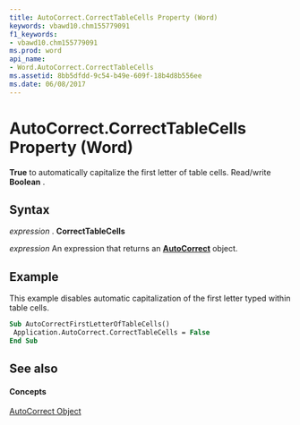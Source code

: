 ```yaml
---
title: AutoCorrect.CorrectTableCells Property (Word)
keywords: vbawd10.chm155779091
f1_keywords:
- vbawd10.chm155779091
ms.prod: word
api_name:
- Word.AutoCorrect.CorrectTableCells
ms.assetid: 8bb5dfdd-9c54-b49e-609f-18b4d8b556ee
ms.date: 06/08/2017
---
```



# AutoCorrect.CorrectTableCells Property (Word)

 **True** to automatically capitalize the first letter of table cells. Read/write **Boolean** .


## Syntax

 _expression_ . **CorrectTableCells**

 _expression_ An expression that returns an **[AutoCorrect](Word.AutoCorrect.md)** object.


## Example

This example disables automatic capitalization of the first letter typed within table cells.


```vb
Sub AutoCorrectFirstLetterOfTableCells() 
 Application.AutoCorrect.CorrectTableCells = False 
End Sub
```


## See also


#### Concepts


[AutoCorrect Object](Word.AutoCorrect.md)

